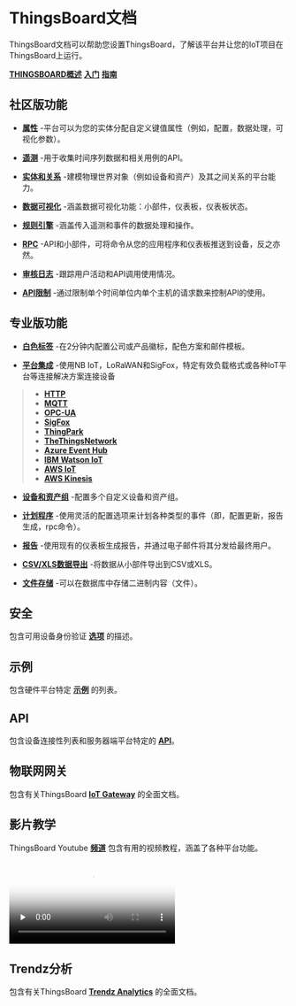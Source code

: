 # ThingsBoard文档
ThingsBoard文档可以帮助您设置ThingsBoard，了解该平台并让您的IoT项目在ThingsBoard上运行。

[**THINGSBOARD概述**]()  [**入门**]()    [**指南**]()   

## 社区版功能
+ [**属性**]() -平台可以为您的实体分配自定义键值属性（例如，配置，数据处理，可视化参数）。
+ [**遥测**]() -用于收集时间序列数据和相关用例的API。

+ [**实体和关系**]() -建模物理世界对象（例如设备和资产）及其之间关系的平台能力。

+ [**数据可视化**]() -涵盖数据可视化功能：小部件，仪表板，仪表板状态。

+ [**规则引擎**]() -涵盖传入遥测和事件的数据处理和操作。

+ [**RPC**]() -API和小部件，可将命令从您的应用程序和仪表板推送到设备，反之亦然。

+ [**审核日志**]() -跟踪用户活动和API调用使用情况。

+ [**API限制**]() -通过限制单个时间单位内单个主机的请求数来控制API的使用。

## 专业版功能

+ [**白色标签**]() -在2分钟内配置公司或产品徽标，配色方案和邮件模板。

+ [**平台集成**]() -使用NB IoT，LoRaWAN和SigFox，特定有效负载格式或各种IoT平台等连接解决方​​案连接设备

>+ [**HTTP**]()
>+ [**MQTT**]()
>+ [**OPC-UA**]()
>+ [**SigFox**]()
>+ [**ThingPark**]()
>+ [**TheThingsNetwork**]()
>+ [**Azure Event Hub**]()
>+ [**IBM Watson IoT**]()
>+ [**AWS IoT**]()
>+ [**AWS Kinesis**]()

+ [**设备和资产组**]() -配置多个自定义设备和资产组。

+ [**计划程序**]() -使用灵活的配置选项来计划各种类型的事件（即，配置更新，报告生成，rpc命令）。

+ [**报告**]() -使用现有的仪表板生成报告，并通过电子邮件将其分发给最终用户。

+ [**CSV/XLS数据导出**]() -将数据从小部件导出到CSV或XLS。

+ [**文件存储**]() -可以在数据库中存储二进制内容（文件）。

## 安全
包含可用设备身份验证 [**选项**]() 的描述。

## 示例
包含硬件平台特定 [**示例**]() 的列表。

## API
包含设备连接性列表和服务器端平台特定的 [**API**]()。

## 物联网网关
包含有关ThingsBoard [**IoT Gateway**]() 的全面文档。

## 影片教学
ThingsBoard Youtube [**频道**]() 包含有用的视频教程，涵盖了各种平台功能。

<video id="video" controls="" preload="none" poster="http://om2bks7xs.bkt.clouddn.com/2017-08-26-Markdown-Advance-Video.jpg">
<source id="mp4" src="http://om2bks7xs.bkt.clouddn.com/2017-08-26-Markdown-Advance-Video.mp4" type="video/mp4">
</video>


## Trendz分析
包含有关ThingsBoard [**Trendz Analytics**]() 的全面文档。

